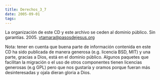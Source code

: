 ```yaml
---
title: Derechos_3_7
date: 2005-09-01
tags:
---
```

La organización de este CD y este archivo se ceden al dominio público.
Sin garantías. 2005. vtamara@pasosdejesus.org

Nota: tener en cuenta que buena parte de información contenida en este CD 
 ha sido publicada de manera generosa (e.g. licencia BSD, MIT) y 
 una parte, gracias a Dios, está en el dominio público.
 Algunos paquetes que facilitan la migración o el uso de otros 
 componentes tienen licencias generosas (e.g GPL) pero que nos gustaría 
 y oramos porque fueran más desinteresadas y ojala dieran gloria a 
 Dios.
